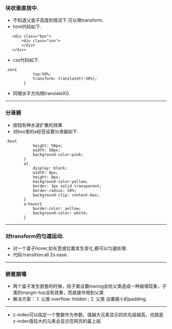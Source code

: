 ### 块状垂直居中.
+ 不知道父盒子高度的情况下,可以用transform.
+ html代码如下.
 ```
	<div class="box">
		<div class="son">
		</div>
	</div>
```
+ css代码如下.
```
.son{
			top:50%;
			transform: translateY(-50%);
		}
```
+ 同理水平方向用translateX().
***
### 分液器
+ 按钮有种水波扩散的效果.
+ 对box里的a标签设置分液器如下.
```其中background-clip:content是取消原背景色蔓延到border区域.
.box{
			height: 50px;
			width: 50px;
			background-color:pink;
		}
		a{
			display: block;
			width: 8px;
			height: 8px;
			background-color:yellow;
			border: 3px solid transparent;
			border-radius: 50%; 
			background-clip: content-box;
		}
		a:hover{
			border-color: yellow;
			background-color: white;
		}
```
***
### 对transform的匀速运动.
+ 对一个盒子hover,如长宽或位置发生变化,都可以匀速处理.
+ 代码:transition:all 2s ease.
***
### 嵌套崩塌
+ 两个盒子发生嵌套的时候，给子类设置maring会给父类造成一种崩塌现象，子类的margin-top没有效果，而直接作用到父类.
+ 解决方案： 1. 父类 overflow: hidden ; 2. 父类 设置极小的padding.
***
+ z-index可以指定一个整数作为参数，值越大元素显示的优先级越高，也就是z-index值较大的元素会显示在网页的最上层.